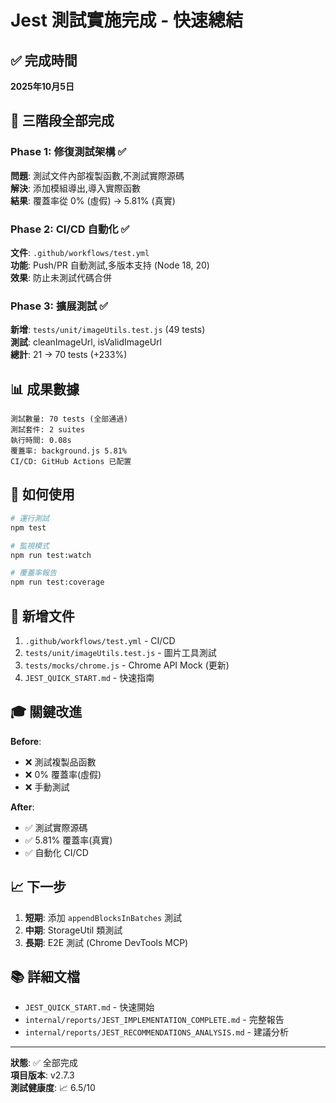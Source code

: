 # Jest 測試實施完成 - 快速總結

## ✅ 完成時間
**2025年10月5日**

## 🎯 三階段全部完成

### Phase 1: 修復測試架構 ✅
**問題**: 測試文件內部複製函數,不測試實際源碼  
**解決**: 添加模組導出,導入實際函數  
**結果**: 覆蓋率從 0% (虛假) → 5.81% (真實)

### Phase 2: CI/CD 自動化 ✅
**文件**: `.github/workflows/test.yml`  
**功能**: Push/PR 自動測試,多版本支持 (Node 18, 20)  
**效果**: 防止未測試代碼合併

### Phase 3: 擴展測試 ✅
**新增**: `tests/unit/imageUtils.test.js` (49 tests)  
**測試**: cleanImageUrl, isValidImageUrl  
**總計**: 21 → 70 tests (+233%)

## 📊 成果數據

```
測試數量: 70 tests (全部通過)
測試套件: 2 suites
執行時間: 0.08s
覆蓋率: background.js 5.81%
CI/CD: GitHub Actions 已配置
```

## 🚀 如何使用

```bash
# 運行測試
npm test

# 監視模式
npm run test:watch

# 覆蓋率報告
npm run test:coverage
```

## 📁 新增文件

1. `.github/workflows/test.yml` - CI/CD
2. `tests/unit/imageUtils.test.js` - 圖片工具測試
3. `tests/mocks/chrome.js` - Chrome API Mock (更新)
4. `JEST_QUICK_START.md` - 快速指南

## 🎓 關鍵改進

**Before**:
- ❌ 測試複製品函數
- ❌ 0% 覆蓋率(虛假)
- ❌ 手動測試

**After**:
- ✅ 測試實際源碼
- ✅ 5.81% 覆蓋率(真實)
- ✅ 自動化 CI/CD

## 📈 下一步

1. **短期**: 添加 `appendBlocksInBatches` 測試
2. **中期**: StorageUtil 類測試
3. **長期**: E2E 測試 (Chrome DevTools MCP)

## 📚 詳細文檔

- `JEST_QUICK_START.md` - 快速開始
- `internal/reports/JEST_IMPLEMENTATION_COMPLETE.md` - 完整報告
- `internal/reports/JEST_RECOMMENDATIONS_ANALYSIS.md` - 建議分析

---

**狀態**: ✅ 全部完成  
**項目版本**: v2.7.3  
**測試健康度**: 📈 6.5/10
